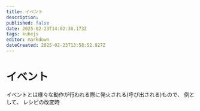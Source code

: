 ```yaml
---
title: イベント
description: 
published: false
date: 2025-02-23T14:02:38.173Z
tags: kubejs
editor: markdown
dateCreated: 2025-02-23T13:58:52.927Z
---
```


# イベント
イベントとは様々な動作が行われる際に発火される(呼び出される)もので、
例として、	レシピの改変時
	